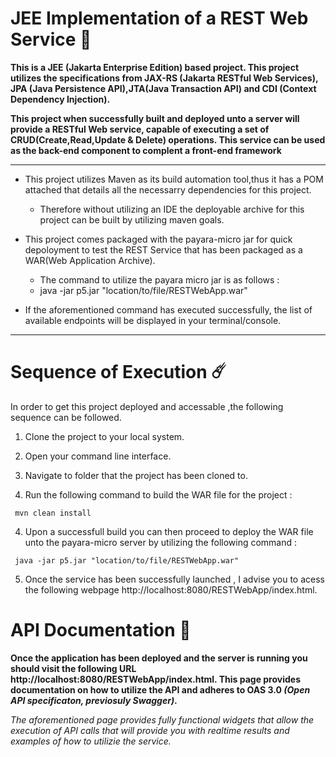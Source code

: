 
# JEE  Implementation of a REST Web Service :rocket:

**This is a JEE (Jakarta Enterprise Edition) based project. This project  utilizes the specifications from  JAX-RS (Jakarta RESTful Web Services), JPA (Java Persistence API),JTA(Java Transaction API) and CDI (Context Dependency Injection).**

**This project when successfully built and deployed unto a server will provide a RESTful Web service, capable of executing a set of CRUD(Create,Read,Update & Delete) operations. This service can be used as the back-end component to complent a front-end framework**

---
* This project utilizes Maven as its build automation tool,thus it has a POM attached that details all the necessarry dependencies for this project. 
  - Therefore without utilizing an IDE the deployable archive for this project can be built by utilizing maven goals.

* This project comes packaged with the payara-micro jar for quick depoloyment to test the REST Service that has been packaged as a WAR(Web Application Archive). 

  - The command to utilize the payara micro jar is as follows :
  - java -jar p5.jar "location/to/file/RESTWebApp.war"
* If the aforementioned command has executed successfully, the list of available endpoints will be displayed in your terminal/console.

---

# Sequence of Execution :comet:
In order to get this project deployed and accessable ,the following sequence can be followed.

1. Clone the project to your local system.
2. Open your command line interface.
2. Navigate to folder that the project has been cloned to.

3. Run the following command to build the WAR file for the project :

```
 mvn clean install
```
4. Upon a successfull build you can then proceed to deploy the WAR file unto the payara-micro server by utilizing the following command :

```
 java -jar p5.jar "location/to/file/RESTWebApp.war"
```

5. Once the service has been successfully launched , I advise you to acess the following webpage http://localhost:8080/RESTWebApp/index.html.
  
# API Documentation :space_invader:
**Once the application has been deployed and the server is running you should visit  the following URL http://localhost:8080/RESTWebApp/index.html. This page provides documentation on how to utilize the API and adheres to OAS 3.0 *(Open API specificaton, previosuly Swagger)*.**

*The aforementioned page provides fully functional widgets that allow the execution of API calls that will provide you with realtime results and examples of how to utilizie the service.*
